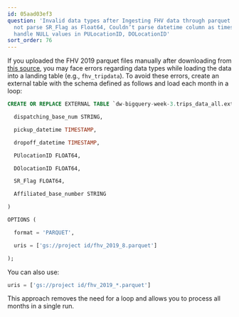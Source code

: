 ```yaml
---
id: 05aad03ef3
question: 'Invalid data types after Ingesting FHV data through parquet files: Could
  not parse SR_Flag as Float64, Couldn’t parse datetime column as timestamp, couldn’t
  handle NULL values in PULocationID, DOLocationID'
sort_order: 76
---
```


If you uploaded the FHV 2019 parquet files manually after downloading from [this source](https://d37ci6vzurychx.cloudfront.net/trip-data/fhv_tripdata_2019-*.parquet), you may face errors regarding data types while loading the data into a landing table (e.g., `fhv_tripdata`). To avoid these errors, create an external table with the schema defined as follows and load each month in a loop:

```sql
CREATE OR REPLACE EXTERNAL TABLE `dw-bigquery-week-3.trips_data_all.external_tlc_fhv_trips_2019` (

  dispatching_base_num STRING,

  pickup_datetime TIMESTAMP,

  dropoff_datetime TIMESTAMP,

  PUlocationID FLOAT64,

  DOlocationID FLOAT64,

  SR_Flag FLOAT64,

  Affiliated_base_number STRING

)

OPTIONS (

  format = 'PARQUET',

  uris = ['gs://project id/fhv_2019_8.parquet']

);
```

You can also use:

```sql
uris = ['gs://project id/fhv_2019_*.parquet']
```

This approach removes the need for a loop and allows you to process all months in a single run.